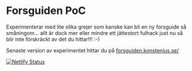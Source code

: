 # Forsguiden PoC

Experimenterar med lite olika grejer som kanske kan bli en ny forsguide så småningom... allt är dock mer eller mindre ett jättestort 
fulhack just nu så blir inte förskräckt av det du hittar!!!  :-)

Senaste version av experimentet hittar du på [forsguiden.konstenius.se/](https://forsguiden.konstenius.se/)

[![Netlify Status](https://api.netlify.com/api/v1/badges/c58d270b-2c46-44e8-8dae-64739433fa43/deploy-status)](https://app.netlify.com/sites/adoring-mcclintock-3042fb/deploys)


